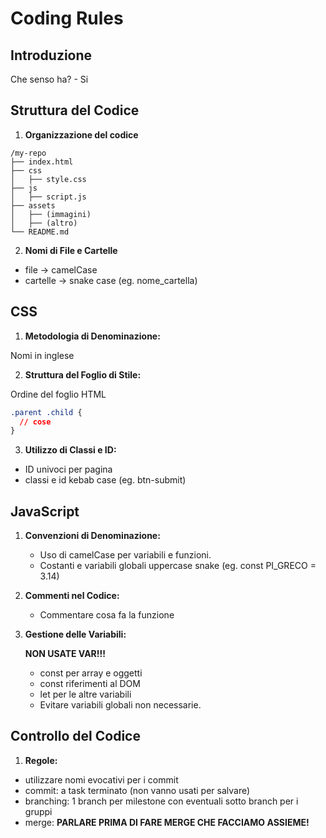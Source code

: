 # Coding Rules

## Introduzione

Che senso ha? - Si

## Struttura del Codice

1. **Organizzazione del codice**
```
/my-repo
├── index.html
├── css
│   ├── style.css
├── js
│   ├── script.js
├── assets
│   ├── (immagini)
│   ├── (altro)
└── README.md
```
2. **Nomi di File e Cartelle**
* file → camelCase
* cartelle → snake case (eg. nome_cartella)

## CSS

1.  **Metodologia di Denominazione:**
    
Nomi in inglese
    
2.  **Struttura del Foglio di Stile:**

Ordine del foglio HTML
```css
.parent .child {
  // cose
}
```
  
3.  **Utilizzo di Classi e ID:**
    
- ID univoci per pagina
- classi e id kebab case (eg. btn-submit)

## JavaScript

1.  **Convenzioni di Denominazione:**
    
    -   Uso di camelCase per variabili e funzioni.
    -   Costanti e variabili globali uppercase snake (eg. const PI_GRECO = 3.14)
      
2.  **Commenti nel Codice:**
    
    -   Commentare cosa fa la funzione
      
3.  **Gestione delle Variabili:**

    **NON USATE VAR!!!**
    - const per array e oggetti
    - const riferimenti al DOM
    - let per le altre variabili
    - Evitare variabili globali non necessarie.

## Controllo del Codice

1.  **Regole:**
  * utilizzare nomi evocativi per i commit
  * commit: a task terminato (non vanno usati per salvare)
  * branching: 1 branch per milestone con eventuali sotto branch per i gruppi
  * merge: **PARLARE PRIMA DI FARE MERGE CHE FACCIAMO ASSIEME!**
